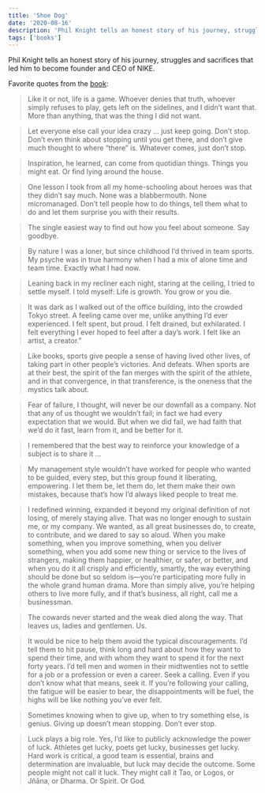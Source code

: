 ```yaml
---
title: 'Shoe Dog'
date: '2020-08-16'
description: 'Phil Knight tells an honest story of his journey, struggles and sacrifices that led him to become founder and CEO of NIKE.'
tags: ['books']
---
```


Phil Knight tells an honest story of his journey, struggles and sacrifices that led him to become founder and CEO of NIKE.

Favorite quotes from the [book](https://amzn.eu/e79u9O8):

> Like it or not, life is a game. Whoever denies that truth, whoever simply refuses to play, gets left on the sidelines, and I didn’t want that. More than anything, that was the thing I did not want.

> Let everyone else call your idea crazy ... just keep going. Don’t stop. Don’t even think about stopping until you get there, and don’t give much thought to where “there” is. Whatever comes, just don’t stop.

> Inspiration, he learned, can come from quotidian things. Things you might eat. Or find lying around the house.

> One lesson I took from all my home-schooling about heroes was that they didn’t say much. None was a blabbermouth. None micromanaged. Don’t tell people how to do things, tell them what to do and let them surprise you with their results.

> The single easiest way to find out how you feel about someone. Say goodbye.

> By nature I was a loner, but since childhood I’d thrived in team sports. My psyche was in true harmony when I had a mix of alone time and team time. Exactly what I had now.

> Leaning back in my recliner each night, staring at the ceiling, I tried to settle myself. I told myself: Life is growth. You grow or you die.

> It was dark as I walked out of the office building, into the crowded Tokyo street. A feeling came over me, unlike anything I’d ever experienced. I felt spent, but proud. I felt drained, but exhilarated. I felt everything I ever hoped to feel after a day’s work. I felt like an artist, a creator.”

> Like books, sports give people a sense of having lived other lives, of taking part in other people’s victories. And defeats. When sports are at their best, the spirit of the fan merges with the spirit of the athlete, and in that convergence, in that transference, is the oneness that the mystics talk about.

> Fear of failure, I thought, will never be our downfall as a company. Not that any of us thought we wouldn’t fail; in fact we had every expectation that we would. But when we did fail, we had faith that we’d do it fast, learn from it, and be better for it.

> I remembered that the best way to reinforce your knowledge of a subject is to share it ...

> My management style wouldn’t have worked for people who wanted to be guided, every step, but this group found it liberating, empowering. I let them be, let them do, let them make their own mistakes, because that’s how I’d always liked people to treat me.

> I redefined winning, expanded it beyond my original definition of not losing, of merely staying alive. That was no longer enough to sustain me, or my company. We wanted, as all great businesses do, to create, to contribute, and we dared to say so aloud. When you make something, when you improve something, when you deliver something, when you add some new thing or service to the lives of strangers, making them happier, or healthier, or safer, or better, and when you do it all crisply and efficiently, smartly, the way everything should be done but so seldom is—you’re participating more fully in the whole grand human drama. More than simply alive, you’re helping others to live more fully, and if that’s business, all right, call me a businessman.

> The cowards never started and the weak died along the way. That leaves us, ladies and gentlemen. Us.

> It would be nice to help them avoid the typical discouragements. I’d tell them to hit pause, think long and hard about how they want to spend their time, and with whom they want to spend it for the next forty years. I’d tell men and women in their midtwenties not to settle for a job or a profession or even a career. Seek a calling. Even if you don’t know what that means, seek it. If you’re following your calling, the fatigue will be easier to bear, the disappointments will be fuel, the highs will be like nothing you’ve ever felt.

> Sometimes knowing when to give up, when to try something else, is genius. Giving up doesn’t mean stopping. Don’t ever stop.

> Luck plays a big role. Yes, I’d like to publicly acknowledge the power of luck. Athletes get lucky, poets get lucky, businesses get lucky. Hard work is critical, a good team is essential, brains and determination are invaluable, but luck may decide the outcome. Some people might not call it luck. They might call it Tao, or Logos, or Jñāna, or Dharma. Or Spirit. Or God.
